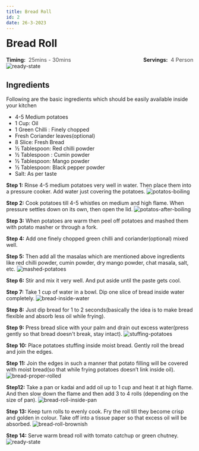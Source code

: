 ```yaml
---
title: Bread Roll
id: 2
date: 26-3-2023
---
```


<style>
    .heading{
        margin-top:1rem;
    }
    .infoWrapper{
        display:flex;
        flex-direction:row;
        gap:1rem;
        justify-content:space-between;
    }
    .titleValueWrapper{
        display: flex;
        align-items: center;
        gap: 0.5rem;
    }
    .title{
        font-weight:700;
    }
    .value{
        font-size:0.9rem;
        opacity:0.8;
    }
    @media screen and (max-width:360px){
        .infoWrapper{
            flex-direction:column;
            gap:0;
        }
    }
    
</style>

<h1 class='heading'>Bread Roll</h1>

<div class='infoWrapper'>
    <div class='titleValueWrapper'> 
        <div class='title'>Timing:</div>
        <div class='value'>25mins - 30mins</div>
    </div> 
    <div class='titleValueWrapper'>
        <div class='title'>Servings:</div> 
        <div class='value'>4 Person</div>
    </div>
</div>

<img src='/recipe/bread-roll/ready-state.jpg' alt='ready-state' />

## Ingredients

Following are the basic ingredients which should be easily available inside your kitchen

- 4-5 Medium potatoes
- 1 Cup: Oil
- 1 Green Chilli : Finely chopped
- Fresh Coriander leaves(optional)
- 8 Slice: Fresh Bread
- ½ Tablespoon: Red chilli powder
- ½ Tablespoon : Cumin powder
- ½ Tablespoon: Mango powder
- ½ Tablespoon: Black pepper powder
- Salt: As per taste

**Step 1:** Rinse 4-5 medium potatoes very well in water. Then place them into a pressure cooker. Add water just covering the potatoes.
<img src='/recipe/bread-roll/potato-inside-cooker.jpg' alt='potatos-boiling' />

**Step 2:** Cook potatoes till 4-5 whistles on medium and high flame. When pressure settles down on its own, then open the lid.
<img src='/recipe/bread-roll/potato-after-boiled.jpg' alt='potatos-after-boiling' />

**Step 3:** When potatoes are warm then peel off potatoes and mashed them with potato masher or through a fork.

**Step 4:** Add one finely chopped green chilli and coriander(optional) mixed well.

**Step 5:** Then add all the masalas which are mentioned above ingredients like red chilli powder, cumin powder, dry mango powder, chat masala, salt, etc.
<img src='/recipe/bread-roll/mashed-potatoes.jpg' alt='mashed-potatoes' />

**Step 6:** Stir and mix it very well. And put aside until the paste gets cool.

**Step 7:** Take 1 cup of water in a bowl. Dip one slice of bread inside water completely.
<img src='/recipe/bread-roll/bread-inside-water.jpg' alt='bread-inside-water' />

**Step 8:** Just dip bread for 1 to 2 seconds(basically the idea is to make bread flexible and absorb less oil while frying).

**Step 9:** Press bread slice with your palm and drain out excess water(press gently so that bread doesn't break, stay intact).
<img src='/recipe/bread-roll/stuffing-potatoes.jpg' alt='stuffing-potatoes' />

**Step 10:** Place potatoes stuffing inside moist bread. Gently roll the bread and join the edges.

**Step 11:** Join the edges in such a manner that potato filling will be covered with moist bread(so that while frying potatoes doesn’t link inside oil).
<img src='/recipe/bread-roll/bread-proper-rolled.jpg' alt='bread-proper-rolled' />

**Step12:** Take a pan or kadai and add oil up to 1 cup and heat it at high flame. And then slow down the flame and then add 3 to 4 rolls (depending on the size of pan).
<img src='/recipe/bread-roll/bread-roll-inside-pan.jpg' alt='bread-roll-inside-pan' />

**Step 13:** Keep turn rolls to evenly cook. Fry the roll till they become crisp and golden in colour. Take off into a tissue paper so that excess oil will be absorbed.
<img src='/recipe/bread-roll/bread-roll-brownish.jpg' alt='bread-roll-brownish' />

**Step 14:** Serve warm bread roll with tomato catchup or green chutney.
<img src='/recipe/bread-roll/ready-state.jpg' alt='ready-state' />
